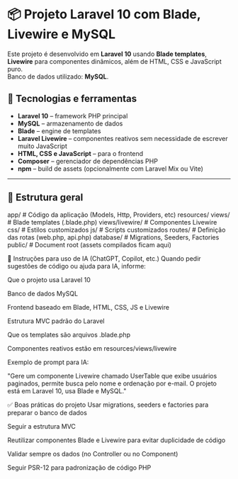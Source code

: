 # 📦 Projeto Laravel 10 com Blade, Livewire e MySQL

Este projeto é desenvolvido em **Laravel 10** usando **Blade templates**, **Livewire** para componentes dinâmicos, além de HTML, CSS e JavaScript puro.  
Banco de dados utilizado: **MySQL**.

## 🧰 Tecnologias e ferramentas
- **Laravel 10** – framework PHP principal
- **MySQL** – armazenamento de dados
- **Blade** – engine de templates
- **Laravel Livewire** – componentes reativos sem necessidade de escrever muito JavaScript
- **HTML, CSS e JavaScript** – para o frontend
- **Composer** – gerenciador de dependências PHP
- **npm** – build de assets (opcionalmente com Laravel Mix ou Vite)

---

## 📂 Estrutura geral
app/ # Código da aplicação (Models, Http, Providers, etc)
resources/
views/ # Blade templates (.blade.php)
views/livewire/ # Componentes Livewire
css/ # Estilos customizados
js/ # Scripts customizados
routes/ # Definição das rotas (web.php, api.php)
database/ # Migrations, Seeders, Factories
public/ # Document root (assets compilados ficam aqui)




🧠 Instruções para uso de IA (ChatGPT, Copilot, etc.)
Quando pedir sugestões de código ou ajuda para IA, informe:

Que o projeto usa Laravel 10

Banco de dados MySQL

Frontend baseado em Blade, HTML, CSS, JS e Livewire

Estrutura MVC padrão do Laravel

Que os templates são arquivos .blade.php

Componentes reativos estão em resources/views/livewire

Exemplo de prompt para IA:

"Gere um componente Livewire chamado UserTable que exibe usuários paginados, permite busca pelo nome e ordenação por e-mail. O projeto está em Laravel 10, usa Blade e MySQL."

✅ Boas práticas do projeto
Usar migrations, seeders e factories para preparar o banco de dados

Seguir a estrutura MVC

Reutilizar componentes Blade e Livewire para evitar duplicidade de código

Validar sempre os dados (no Controller ou no Component)

Seguir PSR-12 para padronização de código PHP